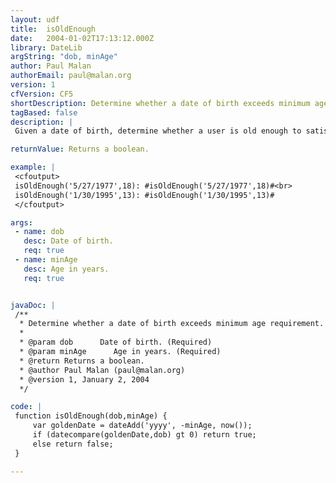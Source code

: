 ```yaml
---
layout: udf
title:  isOldEnough
date:   2004-01-02T17:13:12.000Z
library: DateLib
argString: "dob, minAge"
author: Paul Malan
authorEmail: paul@malan.org
version: 1
cfVersion: CF5
shortDescription: Determine whether a date of birth exceeds minimum age requirement.
tagBased: false
description: |
 Given a date of birth, determine whether a user is old enough to satisfy an arbitrary minimum age requirement.  Accurate down to the day.

returnValue: Returns a boolean.

example: |
 <cfoutput>
 isOldEnough('5/27/1977',18): #isOldEnough('5/27/1977',18)#<br>
 isOldEnough('1/30/1995',13): #isOldEnough('1/30/1995',13)#
 </cfoutput>

args:
 - name: dob
   desc: Date of birth.
   req: true
 - name: minAge
   desc: Age in years.
   req: true


javaDoc: |
 /**
  * Determine whether a date of birth exceeds minimum age requirement.
  * 
  * @param dob      Date of birth. (Required)
  * @param minAge      Age in years. (Required)
  * @return Returns a boolean. 
  * @author Paul Malan (paul@malan.org) 
  * @version 1, January 2, 2004 
  */

code: |
 function isOldEnough(dob,minAge) {
     var goldenDate = dateAdd('yyyy', -minAge, now());
     if (datecompare(goldenDate,dob) gt 0) return true;
     else return false;
 }

---
```


